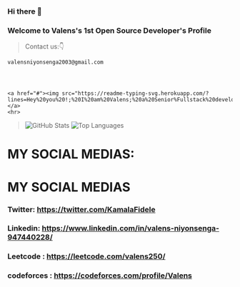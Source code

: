 ### Hi there 👋


### Welcome to Valens's 1st Open Source Developer's Profile
 >Contact us:👇
```
valensniyonsenga2003@gmail.com




<a href="#"><img src="https://readme-typing-svg.herokuapp.com/?lines=Hey%20you%20!;%20I%20am%20Valens;%20a%20Senior%Fullstack%20developer;Web%20and%20Mobile%20Expert;2%2B%20years%20of%20rich%20experience;Always%20learning%20new%20tech&font=Pacifico&center=true&width=650&height=120&color=58a6ff&vCenter=true&size=45%22"></a>
<hr>
```
> ![GitHub Stats](https://github-readme-stats.vercel.app/api?username=valens200&theme=radical)
> ![Top Languages](https://github-readme-stats.vercel.app/api/top-langs/?username=valens200&show_icons=true&theme=radical)


# MY SOCIAL MEDIAS:
# MY SOCIAL MEDIAS
### Twitter: https://twitter.com/KamalaFidele
### Linkedin: https://www.linkedin.com/in/valens-niyonsenga-947440228/
### Leetcode : https://leetcode.com/valens250/
### codeforces : https://codeforces.com/profile/Valens
